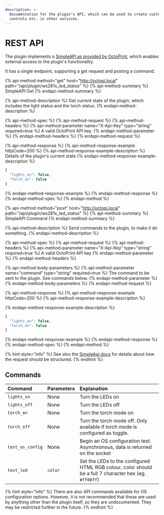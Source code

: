 ```yaml
---
description: >-
  Documentation for the plugin's API, which can be used to create custom
  controls etc. in other services.
---
```


# REST API

The plugin implements a [SimpleAPI as provided by OctoPrint](https://docs.octoprint.org/en/devel/plugins/mixins.html#simpleapiplugin), which enables external access to the plugin's functionality.

It has a single endpoint, supporting a get request and posting a command.

{% api-method method="get" host="http://octopi.local" path="/api/plugin/ws281x\_led\_status" %}
{% api-method-summary %}
SimpleAPI Get
{% endapi-method-summary %}

{% api-method-description %}
Get current state of the plugin, which includes the light status and the torch status.
{% endapi-method-description %}

{% api-method-spec %}
{% api-method-request %}
{% api-method-headers %}
{% api-method-parameter name="X-Api-Key" type="string" required=true %}
A valid OctoPrint API key.
{% endapi-method-parameter %}
{% endapi-method-headers %}
{% endapi-method-request %}

{% api-method-response %}
{% api-method-response-example httpCode=200 %}
{% api-method-response-example-description %}
Details of the plugin's current state
{% endapi-method-response-example-description %}

```javascript
{
  "lights_on": false,
  "torch_on": false
}
```
{% endapi-method-response-example %}
{% endapi-method-response %}
{% endapi-method-spec %}
{% endapi-method %}

{% api-method method="post" host="http://octopi.local" path="/api/plugin/ws281x\_led\_status" %}
{% api-method-summary %}
SimpleAPI Command
{% endapi-method-summary %}

{% api-method-description %}
Send commands to the plugin, to make it do something.
{% endapi-method-description %}

{% api-method-spec %}
{% api-method-request %}
{% api-method-headers %}
{% api-method-parameter name="X-Api-Key" type="string" required=true %}
A valid OctoPrint API key
{% endapi-method-parameter %}
{% endapi-method-headers %}

{% api-method-body-parameters %}
{% api-method-parameter name="command" type="string" required=true %}
The command to be sent to the plugin. See commands below.
{% endapi-method-parameter %}
{% endapi-method-body-parameters %}
{% endapi-method-request %}

{% api-method-response %}
{% api-method-response-example httpCode=200 %}
{% api-method-response-example-description %}

{% endapi-method-response-example-description %}

```javascript
{
  "lights_on": false,
  "torch_on": false
}
```
{% endapi-method-response-example %}
{% endapi-method-response %}
{% endapi-method-spec %}
{% endapi-method %}

{% hint style="info" %}
See also the [SimpleApi docs](https://docs.octoprint.org/en/devel/plugins/mixins.html#octoprint.plugin.SimpleApiPlugin) for details about how the request should be structured.
{% endhint %}

## Commands

| Command | Parameters | Explanation |
| :--- | :--- | :--- |
| `lights_on` | None | Turn the LEDs on |
| `lights_off` | None | Turn the LEDs off |
| `torch_on` | None | Turn the torch mode on |
| `torch_off` | None | Turn the torch mode off. Only available if torch mode is configured as toggle. |
| `test_os_config` | None | Begin an OS configuration test. Asynchronous, data is returned on the socket |
| `test_led` | `color` | Set the LEDs to the configured HTML RGB colour, color should be a full 7 character hex \(eg. `#ff00ff`\) |

{% hint style="info" %}
There are also API commands available for OS configuration options. However, it is not recommended that these are used by anything other than the plugin itself, so they are undocumented. They may be restricted further in the future.
{% endhint %}

